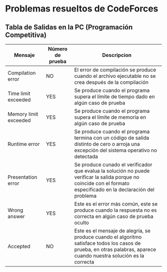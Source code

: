 # Problemas resueltos de CodeForces

## Tabla de Salidas en la PC (Programación Competitiva)
 | Mensaje | Número de prueba | Descripcion |
 | --- | --- | --- |
 | Compilation error | NO | El error de compilación se produce cuando el archivo ejecutable no se crea después de la compilación |
 | Time limit exceeded | YES | Se produce cuando el programa supera el límite de tiempo dado en algún caso de prueba |
 | Memory limit exceeded | YES | Se produce cuando el programa supera el límite de memoria en algún caso de prueba |
 | Runtime error | YES | Se produce cuando el programa termina con un código de salida distinto de cero o arroja una excepción del sistema operativo no detectada |
 | Presentation error | YES | Se produce cunado el verificador que evalua la solución no puede verificar la salida porque no coincide con el formato especificado en la declaración del problema |
 | Wrong answer | YES | Este es el error más común, este se produce cuando la respuesta no es correcta en algún caso de prueba oculto |
 | Accepted | NO | Este es el mensaje de alegría, se produce cuando el algoritmo satisface todos los casos de prueba, en otras palabras, aparece cuando nuestra solución es la correcta |
